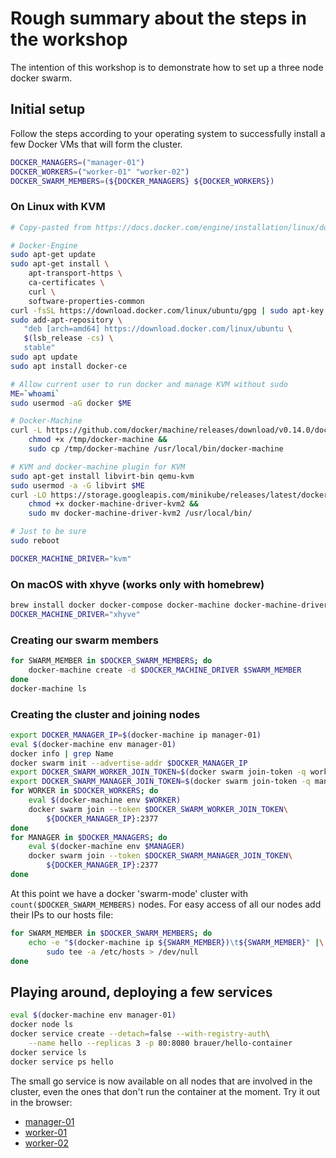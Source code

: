 # Rough summary about the steps in the workshop

The intention of this workshop is to demonstrate how to set up a three node
docker swarm.

## Initial setup

Follow the steps according to your operating system to successfully
install a few Docker VMs that will form the cluster.

```bash
DOCKER_MANAGERS=("manager-01")
DOCKER_WORKERS=("worker-01" "worker-02")
DOCKER_SWARM_MEMBERS=(${DOCKER_MANAGERS} ${DOCKER_WORKERS})
```

### On Linux with KVM

```bash
# Copy-pasted from https://docs.docker.com/engine/installation/linux/docker-ce/ubuntu/#install-using-the-repository

# Docker-Engine
sudo apt-get update
sudo apt-get install \
    apt-transport-https \
    ca-certificates \
    curl \
    software-properties-common
curl -fsSL https://download.docker.com/linux/ubuntu/gpg | sudo apt-key add -
sudo add-apt-repository \
   "deb [arch=amd64] https://download.docker.com/linux/ubuntu \
   $(lsb_release -cs) \
   stable"
sudo apt update
sudo apt install docker-ce

# Allow current user to run docker and manage KVM without sudo
ME=`whoami`
sudo usermod -aG docker $ME

# Docker-Machine
curl -L https://github.com/docker/machine/releases/download/v0.14.0/docker-machine-`uname -s`-`uname -m` >/tmp/docker-machine &&
    chmod +x /tmp/docker-machine &&
    sudo cp /tmp/docker-machine /usr/local/bin/docker-machine

# KVM and docker-machine plugin for KVM
sudo apt-get install libvirt-bin qemu-kvm
sudo usermod -a -G libvirt $ME
curl -LO https://storage.googleapis.com/minikube/releases/latest/docker-machine-driver-kvm2 &&
    chmod +x docker-machine-driver-kvm2 &&
    sudo mv docker-machine-driver-kvm2 /usr/local/bin/

# Just to be sure
sudo reboot

DOCKER_MACHINE_DRIVER="kvm"
```

### On macOS with xhyve (works only with homebrew)

```bash
brew install docker docker-compose docker-machine docker-machine-driver-xhyve
DOCKER_MACHINE_DRIVER="xhyve"
```

### Creating our swarm members

```bash
for SWARM_MEMBER in $DOCKER_SWARM_MEMBERS; do
    docker-machine create -d $DOCKER_MACHINE_DRIVER $SWARM_MEMBER
done
docker-machine ls
```

### Creating the cluster and joining nodes

```bash
export DOCKER_MANAGER_IP=$(docker-machine ip manager-01)
eval $(docker-machine env manager-01)
docker info | grep Name
docker swarm init --advertise-addr $DOCKER_MANAGER_IP
export DOCKER_SWARM_WORKER_JOIN_TOKEN=$(docker swarm join-token -q worker)
export DOCKER_SWARM_MANAGER_JOIN_TOKEN=$(docker swarm join-token -q manager)
for WORKER in $DOCKER_WORKERS; do
    eval $(docker-machine env $WORKER)
    docker swarm join --token $DOCKER_SWARM_WORKER_JOIN_TOKEN\
        ${DOCKER_MANAGER_IP}:2377
done
for MANAGER in $DOCKER_MANAGERS; do
    eval $(docker-machine env $MANAGER)
    docker swarm join --token $DOCKER_SWARM_MANAGER_JOIN_TOKEN\
        ${DOCKER_MANAGER_IP}:2377
done
```

At this point we have a docker 'swarm-mode' cluster with
`count($DOCKER_SWARM_MEMBERS)` nodes. For easy access of all our nodes
add their IPs to our hosts file:

```bash
for SWARM_MEMBER in $DOCKER_SWARM_MEMBERS; do
    echo -e "$(docker-machine ip ${SWARM_MEMBER})\t${SWARM_MEMBER}" |\
        sudo tee -a /etc/hosts > /dev/null
done
```

## Playing around, deploying a few services

```bash
eval $(docker-machine env manager-01)
docker node ls
docker service create --detach=false --with-registry-auth\
    --name hello --replicas 3 -p 80:8080 brauer/hello-container
docker service ls
docker service ps hello
```

The small go service is now available on all nodes that are involved in
the cluster, even the ones that don't run the container at the moment.
Try it out in the browser:

* [manager-01](http://manager-01)
* [worker-01](http://worker-01)
* [worker-02](http://worker-02)

